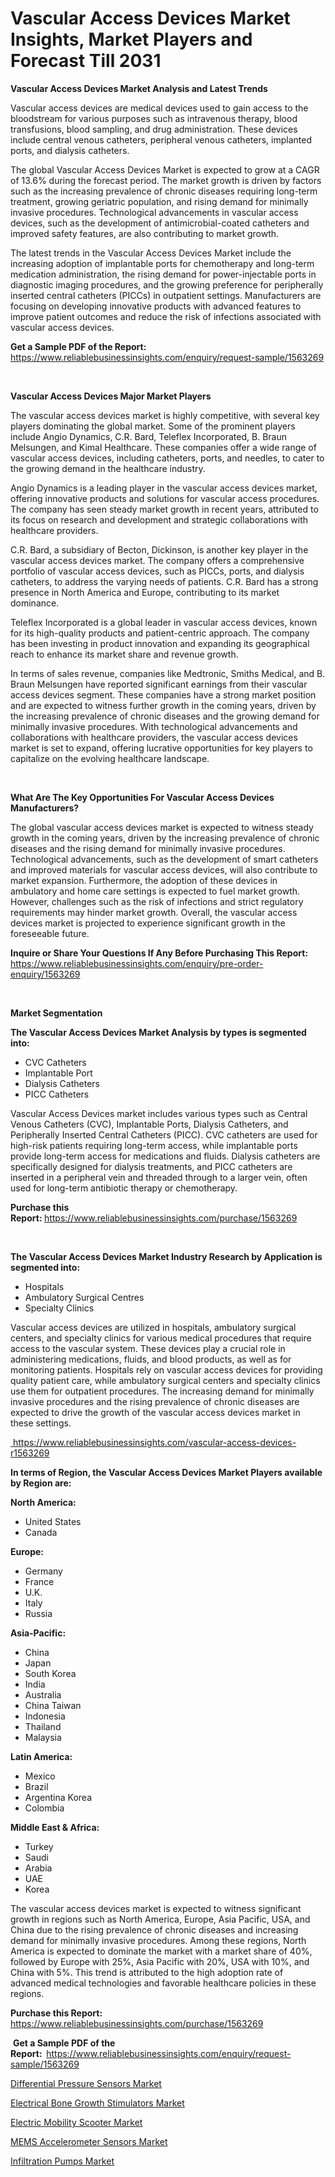 <p><h1>Vascular Access Devices Market Insights, Market Players and Forecast Till 2031</h1></p><p><strong>Vascular Access Devices Market Analysis and Latest Trends</strong></p>
<p><p>Vascular access devices are medical devices used to gain access to the bloodstream for various purposes such as intravenous therapy, blood transfusions, blood sampling, and drug administration. These devices include central venous catheters, peripheral venous catheters, implanted ports, and dialysis catheters.</p><p>The global Vascular Access Devices Market is expected to grow at a CAGR of 13.6% during the forecast period. The market growth is driven by factors such as the increasing prevalence of chronic diseases requiring long-term treatment, growing geriatric population, and rising demand for minimally invasive procedures. Technological advancements in vascular access devices, such as the development of antimicrobial-coated catheters and improved safety features, are also contributing to market growth.</p><p>The latest trends in the Vascular Access Devices Market include the increasing adoption of implantable ports for chemotherapy and long-term medication administration, the rising demand for power-injectable ports in diagnostic imaging procedures, and the growing preference for peripherally inserted central catheters (PICCs) in outpatient settings. Manufacturers are focusing on developing innovative products with advanced features to improve patient outcomes and reduce the risk of infections associated with vascular access devices.</p></p>
<p><strong>Get a Sample PDF of the Report:&nbsp;</strong> <a href="https://www.reliablebusinessinsights.com/enquiry/request-sample/1563269">https://www.reliablebusinessinsights.com/enquiry/request-sample/1563269</a></p>
<p>&nbsp;</p>
<p><strong>Vascular Access Devices Major Market Players</strong></p>
<p><p>The vascular access devices market is highly competitive, with several key players dominating the global market. Some of the prominent players include Angio Dynamics, C.R. Bard, Teleflex Incorporated, B. Braun Melsungen, and Kimal Healthcare. These companies offer a wide range of vascular access devices, including catheters, ports, and needles, to cater to the growing demand in the healthcare industry.</p><p>Angio Dynamics is a leading player in the vascular access devices market, offering innovative products and solutions for vascular access procedures. The company has seen steady market growth in recent years, attributed to its focus on research and development and strategic collaborations with healthcare providers.</p><p>C.R. Bard, a subsidiary of Becton, Dickinson, is another key player in the vascular access devices market. The company offers a comprehensive portfolio of vascular access devices, such as PICCs, ports, and dialysis catheters, to address the varying needs of patients. C.R. Bard has a strong presence in North America and Europe, contributing to its market dominance.</p><p>Teleflex Incorporated is a global leader in vascular access devices, known for its high-quality products and patient-centric approach. The company has been investing in product innovation and expanding its geographical reach to enhance its market share and revenue growth.</p><p>In terms of sales revenue, companies like Medtronic, Smiths Medical, and B. Braun Melsungen have reported significant earnings from their vascular access devices segment. These companies have a strong market position and are expected to witness further growth in the coming years, driven by the increasing prevalence of chronic diseases and the growing demand for minimally invasive procedures. With technological advancements and collaborations with healthcare providers, the vascular access devices market is set to expand, offering lucrative opportunities for key players to capitalize on the evolving healthcare landscape.</p></p>
<p>&nbsp;</p>
<p><strong>What Are The Key Opportunities For Vascular Access Devices Manufacturers?</strong></p>
<p><p>The global vascular access devices market is expected to witness steady growth in the coming years, driven by the increasing prevalence of chronic diseases and the rising demand for minimally invasive procedures. Technological advancements, such as the development of smart catheters and improved materials for vascular access devices, will also contribute to market expansion. Furthermore, the adoption of these devices in ambulatory and home care settings is expected to fuel market growth. However, challenges such as the risk of infections and strict regulatory requirements may hinder market growth. Overall, the vascular access devices market is projected to experience significant growth in the foreseeable future.</p></p>
<p><strong>Inquire or Share Your Questions If Any Before Purchasing This Report:</strong> <a href="https://www.reliablebusinessinsights.com/enquiry/pre-order-enquiry/1563269">https://www.reliablebusinessinsights.com/enquiry/pre-order-enquiry/1563269</a></p>
<p>&nbsp;</p>
<p><strong>Market Segmentation</strong></p>
<p><strong>The Vascular Access Devices Market Analysis by types is segmented into:</strong></p>
<p><ul><li>CVC Catheters</li><li>Implantable Port</li><li>Dialysis Catheters</li><li>PICC Catheters</li></ul></p>
<p><p>Vascular Access Devices market includes various types such as Central Venous Catheters (CVC), Implantable Ports, Dialysis Catheters, and Peripherally Inserted Central Catheters (PICC). CVC catheters are used for high-risk patients requiring long-term access, while implantable ports provide long-term access for medications and fluids. Dialysis catheters are specifically designed for dialysis treatments, and PICC catheters are inserted in a peripheral vein and threaded through to a larger vein, often used for long-term antibiotic therapy or chemotherapy.</p></p>
<p><strong>Purchase this Report:&nbsp;</strong><a href="https://www.reliablebusinessinsights.com/purchase/1563269">https://www.reliablebusinessinsights.com/purchase/1563269</a></p>
<p>&nbsp;</p>
<p><strong>The Vascular Access Devices Market Industry Research by Application is segmented into:</strong></p>
<p><ul><li>Hospitals</li><li>Ambulatory Surgical Centres</li><li>Specialty Clinics</li></ul></p>
<p><p>Vascular access devices are utilized in hospitals, ambulatory surgical centers, and specialty clinics for various medical procedures that require access to the vascular system. These devices play a crucial role in administering medications, fluids, and blood products, as well as for monitoring patients. Hospitals rely on vascular access devices for providing quality patient care, while ambulatory surgical centers and specialty clinics use them for outpatient procedures. The increasing demand for minimally invasive procedures and the rising prevalence of chronic diseases are expected to drive the growth of the vascular access devices market in these settings.</p></p>
<p><a href="https://www.reliablebusinessinsights.com/vascular-access-devices-r1563269">&nbsp;https://www.reliablebusinessinsights.com/vascular-access-devices-r1563269</a></p>
<p><strong>In terms of Region, the Vascular Access Devices Market Players available by Region are:</strong></p>
<p>
    <p> <strong> North America: </strong>
        <ul>
            <li>United States</li>
            <li>Canada</li>
        </ul>
        </p> 
    <p> <strong> Europe: </strong>
        <ul>
            <li>Germany</li>
            <li>France</li>
            <li>U.K.</li>
            <li>Italy</li>
            <li>Russia</li>
        </ul>
        </p> 
    <p> <strong> Asia-Pacific: </strong>
        <ul>
            <li>China</li>
            <li>Japan</li>
            <li>South Korea</li>
            <li>India</li>
            <li>Australia</li>
            <li>China Taiwan</li>
            <li>Indonesia</li>
            <li>Thailand</li>
            <li>Malaysia</li>
        </ul>
        </p> 
    <p> <strong> Latin America: </strong>
        <ul>
            <li>Mexico</li>
            <li>Brazil</li>
            <li>Argentina Korea</li>
            <li>Colombia</li>
        </ul>
        </p> 
    <p> <strong> Middle East & Africa: </strong>
        <ul>
            <li>Turkey</li>
            <li>Saudi</li>
            <li>Arabia</li>
            <li>UAE</li>
            <li>Korea</li>
        </ul>
    </p>
    </p>
<p><p>The vascular access devices market is expected to witness significant growth in regions such as North America, Europe, Asia Pacific, USA, and China due to the rising prevalence of chronic diseases and increasing demand for minimally invasive procedures. Among these regions, North America is expected to dominate the market with a market share of 40%, followed by Europe with 25%, Asia Pacific with 20%, USA with 10%, and China with 5%. This trend is attributed to the high adoption rate of advanced medical technologies and favorable healthcare policies in these regions.</p></p>
<p><strong>Purchase this Report: </strong><a href="https://www.reliablebusinessinsights.com/purchase/1563269">https://www.reliablebusinessinsights.com/purchase/1563269</a></p>
<p>&nbsp;<strong>Get a Sample PDF of the Report:&nbsp;&nbsp;</strong><a href="https://www.reliablebusinessinsights.com/enquiry/request-sample/1563269">https://www.reliablebusinessinsights.com/enquiry/request-sample/1563269</a></p>
<p><strong></strong></p>
<p><p><a href="https://medium.com/@alicemcglynn2022/differential-pressure-sensors-market-investigation-industry-evolution-and-forecast-till-2031-8f2b0bffe894">Differential Pressure Sensors Market</a></p><p><a href="https://github.com/lizaRempel/Market-Research-Report-List-1/blob/main/electrical-bone-growth-stimulators-market.md">Electrical Bone Growth Stimulators Market</a></p><p><a href="https://medium.com/@cpierre31945/electric-mobility-scooter-market-research-report-includes-analysis-on-market-size-share-and-growth-468c2365c5ef">Electric Mobility Scooter Market</a></p><p><a href="https://medium.com/@brayannolanii/strategic-insights-into-global-mems-accelerometer-sensors-market-trends-2024-2031-covered-in-5a9aa73e25cb">MEMS Accelerometer Sensors Market</a></p><p><a href="https://github.com/Krdamani25/Market-Research-Report-List-1/blob/main/infiltration-pumps-market.md">Infiltration Pumps Market</a></p></p>